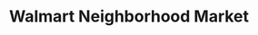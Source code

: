 ---
title: "Walmart Neighborhood Market"
url: /bartlett/walmart-neighborhood-market/
shop: supermarket
---